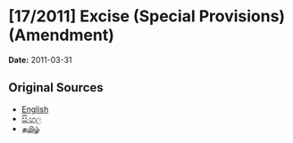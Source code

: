 # [17/2011] Excise (Special Provisions) (Amendment)

**Date:** 2011-03-31

## Original Sources

- [English](https://documents.gov.lk/view/acts/2011/3/17-2011_E.pdf)
- [සිංහල](https://documents.gov.lk/view/acts/2011/3/17-2011_S.pdf)
- [தமிழ்](https://documents.gov.lk/view/acts/2011/3/17-2011_T.pdf)
